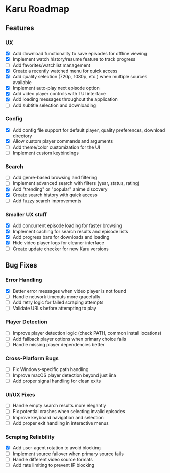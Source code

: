 # Karu Roadmap

## Features

### UX

- [x] Add download functionality to save episodes for offline viewing
- [x] Implement watch history/resume feature to track progress
- [ ] Add favorites/watchlist management
- [x] Create a recently watched menu for quick access
- [x] Add quality selection (720p, 1080p, etc.) when multiple sources available
- [x] Implement auto-play next episode option
- [x] Add video player controls with TUI interface
- [x] Add loading messages throughout the application
- [ ] Add subtitle selection and downloading

### Config

- [x] Add config file support for default player, quality preferences, download directory
- [x] Allow custom player commands and arguments
- [ ] Add theme/color customization for the UI
- [ ] Implement custom keybindings

### Search

- [ ] Add genre-based browsing and filtering
- [ ] Implement advanced search with filters (year, status, rating)
- [x] Add "trending" or "popular" anime discovery
- [x] Create search history with quick access
- [ ] Add fuzzy search improvements

### Smaller UX stuff

- [x] Add concurrent episode loading for faster browsing
- [x] Implement caching for search results and episode lists
- [x] Add progress bars for downloads and loading
- [x] Hide video player logs for cleaner interface
- [ ] Create update checker for new Karu versions

## Bug Fixes

### Error Handling

- [x] Better error messages when video player is not found
- [ ] Handle network timeouts more gracefully
- [ ] Add retry logic for failed scraping attempts
- [ ] Validate URLs before attempting to play

### Player Detection

- [ ] Improve player detection logic (check PATH, common install locations)
- [ ] Add fallback player options when primary choice fails
- [ ] Handle missing player dependencies better

### Cross-Platform Bugs

- [ ] Fix Windows-specific path handling
- [ ] Improve macOS player detection beyond just iina
- [ ] Add proper signal handling for clean exits

### UI/UX Fixes

- [ ] Handle empty search results more elegantly
- [ ] Fix potential crashes when selecting invalid episodes
- [ ] Improve keyboard navigation and selection
- [ ] Add proper exit handling in interactive menus

### Scraping Reliability

- [x] Add user-agent rotation to avoid blocking
- [ ] Implement source failover when primary source fails
- [ ] Handle different video source formats
- [ ] Add rate limiting to prevent IP blocking
